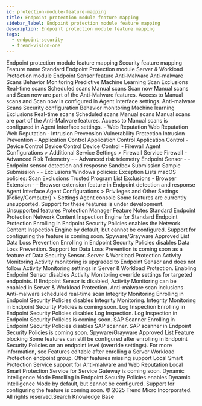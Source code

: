 ```yaml
---
id: protection-module-feature-mapping
title: Endpoint protection module feature mapping
sidebar_label: Endpoint protection module feature mapping
description: Endpoint protection module feature mapping
tags:
  - endpoint-security
  - trend-vision-one
---
```


 Endpoint protection module feature mapping Security feature mapping Feature name Standard Endpoint Protection module Server & Workload Protection module Endpoint Sensor feature Anti-Malware Anti-malware Scans Behavior Monitoring Predictive Machine Learning Scan Exclusions Real-time scans Scheduled scans Manual scans Scan now Manual scans and Scan now are part of the Anti-Malware features. Access to Manual scans and Scan now is configured in Agent Interface settings. Anti-malware Scans Security configuration Behavior monitoring Machine learning Exclusions Real-time scans Scheduled scans Manual scans Manual scans are part of the Anti-Malware features. Access to Manual scans is configured in Agent Interface settings. - Web Reputation Web Reputation Web Reputation - Intrusion Prevension Vulnerability Protection Intrusion Prevention - Application Control Application Control Application Control - Device Control Device Control Device Control - Firewall Agent Configurations > Additional Service Settings > Firewall Service Firewall - Advanced Risk Telemetry - - Advanced risk telemetry Endpoint Sensor - - Endpoint sensor detection and resposne Sandbox Submission Sample Submission - - Exclusions Windows policies: Exception Lists macOS policies: Scan Exclusions Trusted Program List Exclusions - Browser Extension - - Browser extension feature in Endpoint detection and response Agent Interface Agent Configurations > Privileges and Other Settings (Policy/Computer) > Settings Agent console Some features are currently unsupported. Support for these features is under development. Unsupported features Protection Manager Feature Notes Standard Endpoint Protection Network Content Inspection Engine for Standard Endpoint Protection Enrolling in Endpoint Security Policies enables the Network Content Inspection Engine by default, but cannot be configured. Support for configuring the feature is coming soon. Spyware/Grayware Approved List Data Loss Prevention Enrolling in Endpoint Security Policies disables Data Loss Prevention. Support for Data Loss Prevention is coming soon as a feature of Data Security Sensor. Server & Workload Protection Activity Monitoring Activity monitoring is upgraded to Endpoint Sensor and does not follow Activity Monitoring settings in Server & Workload Protection. Enabling Endpoint Sensor disables Activity Monitoring override settings for targeted endpoints. If Endpoint Sensor is disabled, Activity Monitoring can be enabled in Server & Workload Protection. Anti-malware scan inclusions Anti-malware scheduled real-time scan Integrity Monitoring Enrolling in Endpoint Security Policies disables Integrity Monitoring. Integrity Monitoring in Endpoint Security Policies is coming soon. Log Inspection Enrolling in Endpoint Security Policies disables Log Inspection. Log Inspection in Endpoint Security Policies is coming soon. SAP Scanner Enrolling in Endpoint Security Policies disables SAP scanner. SAP scanner in Endpoint Security Policies is coming soon. Spyware/Grayware Approved List Feature blocking Some features can still be configured after enrolling in Endpoint Security Policies on an endpoint level (override settings). For more information, see Features editable after enrolling a Server Workload Protection endpoint group. Other features missing support Local Smart Protection Service support for Anti-malware and Web Reputation Local Smart Protection Service for Service Gateway is coming soon. Dynamic Intelligence Mode Enrolling in Endpoint Security Policies enables Dynamic Intelligence Mode by default, but cannot be configured. Support for configuring the feature is coming soon. © 2025 Trend Micro Incorporated. All rights reserved.Search Knowledge Base
